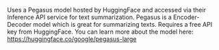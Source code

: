 Uses a Pegasus model hosted by HuggingFace and accessed via their Inference API service for text summarization. Pegasus is a Encoder-Decoder model which is great for summarizing texts. Requires a free API key from HuggingFace. You can learn more about the model here: https://huggingface.co/google/pegasus-large